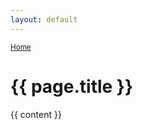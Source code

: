 ```yaml
---
layout: default
---
```

<small><a href="/">Home</a></small>
<h1>{{ page.title }}</h1>

{{ content }}